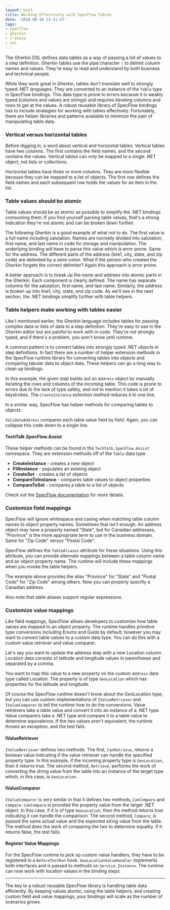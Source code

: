 ```yaml
---
layout: post
title: Working Effectively with SpecFlow Tables
date: '2018-08-10 21:41:47'
tags:
- specflow
- gherkin
- c-sharp
- net
---
```


The Gherkin DSL defines data tables as a way of passing a list of values to a step definition. Gherkin tables use the pipe character `|` to delimit column names and values. They're easy to read and understand by both business and technical people.

While they work great in Gherkin, tables don't translate well to strongly typed .NET languages. They are converted to an instance of the `Table` type in SpecFlow bindings. This data type is prone to errors because it is weakly typed (columns and values are strings) and requires iterating columns and rows to get at the values. A robust reusable library of SpecFlow bindings has to include strategies for working with tables effectively. Fortunately, there are helper libraries and patterns available to minimize the pain of manipulating table data.

### Vertical versus horizontal tables

Before digging in, a word about vertical and horizontal tables. Vertical tables have two columns. The first contains the field names, and the second contains the values. Vertical tables can only be mapped to a single .NET object, not lists or collections.

<script src="https://gist.github.com/joebuschmann/02829300cb545ecd1dfa9af615c26ad4.js"></script>

Horizontal tables have three or more columns. They are more flexible because they can be mapped to a list of objects. The first row defines the field names and each subsequent row holds the values for an item in the list.

<script src="https://gist.github.com/joebuschmann/47894d5023ef737efcde0d75130d8860.js"></script>

### Table values should be atomic

Table values should be as atomic as possible to simplify the .NET bindings comsuming them. If you find yourself parsing table values, that's a strong indication they're not atomic and can be broken down further.

The following Gherkin is a good example of what not to do. The first value is a full name including salutation. Names are normally divided into salutation, first name, and last name in code for storage and manipulation. The underlying binding will have to parse this value which is error prone. Same for the address. The different parts of the address (line1, city, state, and zip code) are delimited by a semi-colon. What if the person who created the Gherkin forgets the correct delimiter? Again this approach is error prone.

<script src="https://gist.github.com/joebuschmann/6b256eb93d81092ed75b874c1a9a4476.js"></script>

A better approach is to break up the name and address into atomic parts in the Gherkin. Each component is clearly defined. The name has separate columns for the salutation, first name, and last name. Similarly, the address is broken up into line1, city, state, and zip code. As we'll see in the next section, the .NET bindings simplify further with table helpers.

<script src="https://gist.github.com/joebuschmann/fe4147f06bddd8a419d81fbe0e8c2381.js"></script>

### Table helpers make working with tables easier

Like I mentioned earlier, the Gherkin language includes tables for passing complex data or lists of data to a step definition. They're easy to use in the Gherkin editor but are painful to work with in code. They're not strongly typed, and if there's a problem, you won't know until runtime.

A common pattern is to convert tables into strongly typed .NET objects in step definitions. In fact there are a number of helper extension methods in the SpecFlow runtime library for converting tables into objects and comparing tabular data to object data. These helpers can go a long way to clean up bindings.

<script src="https://gist.github.com/joebuschmann/5a245e10e6187fc1d8185a9e869f321a.js"></script>

In this example, the given step builds out an `Address` object by manually iterating the rows and columns of the incoming table. This code is prone to errors due to the lack of type safety, and not to mention it takes a lot of keystrokes. The `CreateInstance` extention method reduces it to one line.

<script src="https://gist.github.com/joebuschmann/f6d6297087922aea16d077af7e8a5b3f.js"></script>

In a similar way, SpecFlow has helper methods for comparing tables to objects.

<script src="https://gist.github.com/joebuschmann/9af894b5c721299fde4c748d4944c5e1.js"></script>

`ValidateAddress` compares each table value field by field. Again, you can collapse this code down to a single line.

<script src="https://gist.github.com/joebuschmann/92180ebe7834d67afd1fada42dc2bd54.js"></script>

#### TechTalk.SpecFlow.Assist

These helper methods can be found in the `TechTalk.SpecFlow.Assist` namespace. They are extension methods off of the `Table` data type.

- **CreateInstance** - creates a new object
- **FillInstance** - populates an existing object
- **CreateSet** - creates a list of objects
- **CompareToInstance** - compares table values to object properties
- **CompareToSet** - compares a table to a list of objects

Check out the [SpecFlow documentation](http://specflow.org/documentation/SpecFlow-Assist-Helpers/) for more details.

### Customize field mappings

SpecFlow will ignore whitespace and casing when matching table column names to object property names. Sometimes that isn't enough. An address object may have a property named "State", but for Canadian addresses, "Province" is the more appropriate term to use in the business domain. Same for "Zip Code" versus "Postal Code".

SpecFlow defines the `TableAliases` attribute for these situations. Using this attribute, you can provide alternate mappings between a table column name and an object property name. The runtime will include these mappings when you invoke the table helpers.

<script src="https://gist.github.com/joebuschmann/1c12785b58e305ee3c97e9b3c51c7235.js"></script>

The example above provides the alias "Province" for "State" and "Postal Code" for "Zip Code" among others. Now you can properly specifiy a Canadian address.

Also note that table aliases support regular expressions.

<script src="https://gist.github.com/joebuschmann/a4781bf01146c75389add9a894b7e36a.js"></script>

### Customize value mappings

Like field mappings, SpecFlow allows developers to customize how table values are mapped to an object property. The runtime handles primitive type conversions including Enums and Guids by default; however you may want to convert table values to a custom data type. You can do this with a custom value retriever and value comparer.

Let's say you want to update the address step with a new Location column. Location data consists of latitude and longitude values in parentheses and separated by a comma.

<script src="https://gist.github.com/joebuschmann/4966b3f1a1f83aaf9294240190d35b77.js"></script>

You want to map this value to a new property on the custom `Address` data type called Location. The property is of type `GeoLocation` which has properties for the latitude and longitude.

<script src="https://gist.github.com/joebuschmann/e50d1679ea8406dacac84eaaa8752795.js"></script>

Of course the SpecFlow runtime doesn't know about the GeoLocation type, but you can use custom implementations of `IValueRetriever` and `IValueComparer` to tell the runtime how to do the conversions. Value retrievers take a table value and convert it into an instance of a .NET type. Value comparers take a .NET type and compare it to a table value to determine equivalence. If the two values aren't equivalent, the runtime throws an exception, and the test fails.

#### IValueRetriever

`IValueRetriever` defines two methods. The first, `CanRetrieve`, returns a boolean value indicating if the value retriever can handle the specified property type. In this example, if the incoming property type is `GeoLocation`, then it returns true. The second method, `Retrieve`, performs the work of converting the string value from the table into an instance of the target type which, in this case, is `GeoLocation`.

<script src="https://gist.github.com/joebuschmann/4058287e99d16aa6068a947235d15a43.js"></script>

#### IValueComparer

`IValueComparer` is very similar in that it defines two methods, `CanCompare` and `Compare`. `CanCompare` is provided the property value from the target .NET object. In this case, if it is of type `GeoLocation`, then the method returns true indicating it can handle the comparison. The second method, `Compare`, is passed the same actual value and the expected string value from the table. The method does the work of comparing the two to determine equality. If it returns false, the test fails.

<script src="https://gist.github.com/joebuschmann/700b16a22e2b59c60d944d11498be8e3.js"></script>

#### Register Value Mappings

For the SpecFlow runtime to pick up custom value handlers, they have to be registered in a `BeforeTestRun` hook. `GeoLocationValueHandler` implements both interfaces and is passed to methods on `Service.Instance`. The runtime can now work with location values in the binding steps.

<script src="https://gist.github.com/joebuschmann/47eb7c3ad02d10876e26df6a5a1271f3.js"></script>

<hr />

The key to a robust reusable SpecFlow library is handling table data efficiently. By keeping values atomic, using the table helpers, and creating custom field and value mappings, your bindings will scale as the number of scenarios grows.